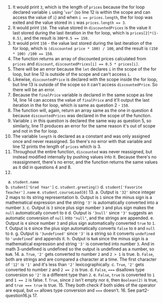 1. It would print `3`, which is the length of `prices` because the for loop declared variable `i` using '`var`' (so line 12 is within the scope and can access the value of `i`) and when `i == prices.length`, the for loop was exited and the value stored in `i` was `prices.length == 3`.
2. It would print `150`. The value stored in `discountedPrices` is the value it last stored during the last iteration in the for loop, which is `prices[2]*(1-0.5)`, and the result is `300*0.5 == 150`.
3. It would print `150` - the value last stored during the last iteration of the for loop, which is `(discounted price * 100) / 100`, and the result is `(150 * 100) /100 == 150`.
4. The function returns an array of discounted prices calculated from `prices` and `discount`, `discountedPrices[i] == 0.5 * prices[i]`.
5. There will be an error because the `let` declares `i` in the scope of the for loop, but line 12 is outside of the scope and can't access `i`.
6. Likewise, `discountedPrice` is declared with the scope inside the for loop, but line 13 is outside of the scope so it can't access `discountedPrice`. So there will be an error.
7. Because the `finalPrice` variable is declared in the same scope as line 14, line 14 can access the value of `finalPrice` and it'll output the last iteration in the for loop, which is same as question 2 - `150`. 
8. The function will, again, return an array same as the one in question 4 because `discountedPrices` was declared in the scope of the function.
9. Variable `i` in this question is declared the same way as question 5, so similarly, line 11 produces an error for the same reason it's out of scope and not in the for loop.
10. The variable `length` is declared as a constant and was only assigned once and never reassigned. So there's no error with that variable and line 12 prints the length of `prices` which is 3.
11. Throughout the entire function, `discounted` was never reassigned, but instead modified internally by pushing values into it. Because there's no reassignment, there's no error, and the function returns the same values as it did in questions 4 and 8.
12. 
&nbsp;&nbsp;a. `student.name`<br>
  b. `student['Grad Year']`
  c. `student.greeting()`
  d. `student['Favorite Teacher'].name`
  e. `student.courseLoad[0]`
13.
  a. Output is `'32'` since integer 2 maps to its string representation
  b. Output is `1` since the minus sign is a mathematical expression and the string `'3'` is automatically converted into a number `3`.
  c. Output is `3` since plus sign number `3` and plus sign makes the `null` automatically convert to `0`
  d. Output is `'3null'` since `'3'` suggests an automatic conversion of `null` into `"null"`, and the strings are appended.
  e. Output is `4` since number `3` and plus sign automatically converted `true` to `1`.
  f. Output is `0` since the plus sign automatically converts `false` to `0` and `null` to `0`.
  g. Output is `'3undefined'` since `'3'` is a string so it converts `undefined` to `'undefined`' and appends it.
  h. Output is `NaN` since the minus sign is a mathematical expression and string `'3'` is converted into number `3`. And in math 3-undefined is undefined so the output is undefined as a number, so `NaN`.
14.
  a. `True`, `'2'` gets converted to number `2` and `2 > 1` is true.
  b. `False`, both are strings and are compared a character at a time. The first character of `'12'` is `'1'` and it's less than `'2'` lexicographically.
  c. `True`, `'2'` gets converted to number `2` and `2 == 2` is true.
  d. `False`, `===` disallows type conversion so `'2'` is a different type than `2`.
  e. `False`, `true` is converted to `1` and `1 == 2` is false.
  f. `True`, since `2` isn't empty nor `0`, then `Boolean(2)` is true, and `true === true` is true.
15. They both check if both sides of the operator are equal, but `==` allows type conversion and `===` doesn't.
16. See part2-question16.js
17. 
